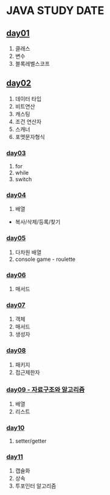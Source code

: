 # JAVA STUDY DATE
## [day01](https://github.com/hyunnn0105/java_study/blob/master/src/JavaStudyDate/day01/NoteDay01.md)
1. 클래스
2. 변수
3. 블록레벨스코프

## [day02](https://github.com/hyunnn0105/java_study/blob/master/src/JavaStudyDate/day2/Note220519.md)
1. 데이터 타입
2. 비트연산   
3. 캐스팅   
4. 조건 연산자   
5. 스캐너   
6. 포멧문자형식   

### [day03](https://github.com/hyunnn0105/java_study/blob/master/src/JavaStudyDate/day03/Note220520.md)
1. for
2. while
3. switch

### [day04]()
1. 배열
- 복사/삭제/등록/찾기

### [day05]()
1. 다차원 배열
2. console game - roulette

### [day06]()
1. 매서드

### [day07]()
1. 객체
2. 매서드
3. 생성자

### [day08]()
1. 패키지
2. 접근제한자

### [day09 - 자료구조와 알고리즘]()
1. 배열
2. 리스트

### [day10]()
1. setter/getter

### [day11]()
1. 캡슐화
2. 상속
3. 투포인터 알고리즘
